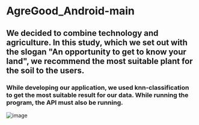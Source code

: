# AgreGood_Android-main
## We decided to combine technology and agriculture. In this study, which we set out with the slogan "An opportunity to get to know your land", we recommend the most suitable plant for the soil to the users.
### While developing our application, we used knn-classification to get the most suitable result for our data. While running the program, the API must also be running.

![image](https://user-images.githubusercontent.com/99286456/206922959-47bf3127-0ab7-4827-8ea2-54994b7dad61.png)

